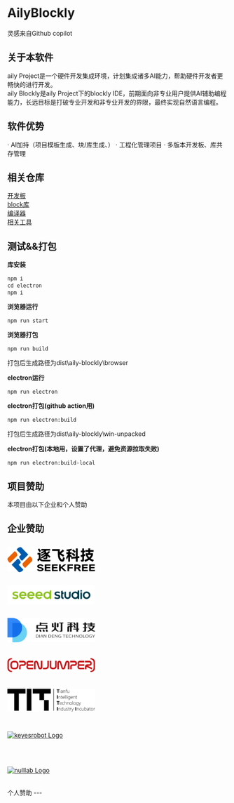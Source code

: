 # AilyBlockly
灵感来自Github copilot  
## 关于本软件
aily Project是一个硬件开发集成环境，计划集成诸多AI能力，帮助硬件开发者更畅快的进行开发。  
aily Blockly是aily Project下的blockly IDE，前期面向非专业用户提供AI辅助编程能力，长远目标是打破专业开发和非专业开发的界限，最终实现自然语言编程。  

## 软件优势
· AI加持（项目模板生成、块/库生成、）
· 工程化管理项目
· 多版本开发板、库共存管理


## 相关仓库
[开发板](https://github.com/ailyProject/aily-blockly-boards)  
[block库](https://github.com/ailyProject/aily-blockly-libraries)  
[编译器](https://github.com/ailyProject/aily-blockly-compilers)  
[相关工具](https://github.com/ailyProject/aily-project-tools)  

## 测试&&打包  

**库安装**
```
npm i
cd electron
npm i
```  

**浏览器运行**
```
npm run start
```
**浏览器打包**
```
npm run build
```
打包后生成路径为dist\aily-blockly\browser

**electron运行**
```
npm run electron
```

**electron打包(github action用)**
```
npm run electron:build
```
打包后生成路径为dist\aily-blockly\win-unpacked

**electron打包(本地用，设置了代理，避免资源拉取失败)**
```
npm run electron:build-local
```












## 项目赞助
本项目由以下企业和个人赞助

企业赞助
---
<div>
<a target="_blank" href="https://www.seekfree.cn/" style="height:80px; display: flex; align-items: center;">
    <img src=".\brand\seekfree\logo.png" alt="seekfree Logo" width=200 />
</a>
<a target="_blank" href="https://www.seeedstudio.com/" style="height:80px; display: flex; align-items: center;">
    <img src=".\brand\seeedstudio\logo.png" alt="seeedstudio Logo" width=200 />
</a>
<a target="_blank" href="https://www.diandeng.tech/" style="height:80px; display: flex; align-items: center;">
    <img src=".\brand\diandeng\logo.png" alt="diandeng Logo" width=200 />
</a>
<a target="_blank" href="https://www.openjumper.com/" style="height:80px; display: flex; align-items: center;">
    <img src=".\brand\openjumper\logo.png" alt="openjumper Logo" width=200 />
</a>
<a target="_blank" href="https://www.titlab.cn/" style="height:80px; display: flex; align-items: center;">
    <img src=".\brand\titlab\logo.png" alt="titlab Logo" width=200 />
</a>
<a target="_blank" href="" style="height:80px; display: flex; align-items: center;">
    <img src=".\brand\keyesrobot\logo.png" alt="keyesrobot Logo" width=200 />
</a>
<a target="_blank" href="" style="height:80px; display: flex; align-items: center;">
    <img src=".\brand\nulllab\logo.png" alt="nulllab Logo" width=200 />
</a>
</div>
个人赞助
---

